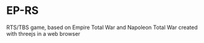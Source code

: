 # EP-RS
RTS/TBS game, based on Empire Total War and Napoleon Total War created with threejs in a web browser
